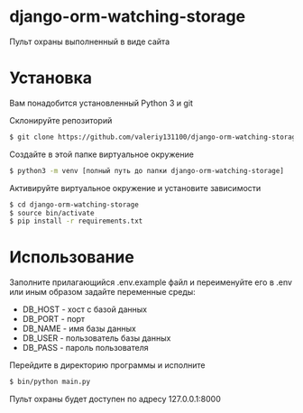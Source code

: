 # django-orm-watching-storage
Пульт охраны выполненный в виде сайта

# Установка
Вам понадобится установленный Python 3 и git

Склонируйте репозиторий
```bash
$ git clone https://github.com/valeriy131100/django-orm-watching-storage
```

Создайте в этой папке виртуальное окружение
```bash
$ python3 -m venv [полный путь до папки django-orm-watching-storage]
```

Активируйте виртуальное окружение и установите зависимости
```bash
$ cd django-orm-watching-storage
$ source bin/activate
$ pip install -r requirements.txt
```
# Использование
Заполните прилагающийся .env.example файл и переименуйте его в .env или иным образом задайте переменные среды:
* DB_HOST - хост с базой данных
* DB_PORT - порт
* DB_NAME - имя базы данных
* DB_USER - пользователь базы данных
* DB_PASS - пароль пользователя

Перейдите в директорию программы и исполните
```bash
$ bin/python main.py
```
Пульт охраны будет доступен по адресу 127.0.0.1:8000